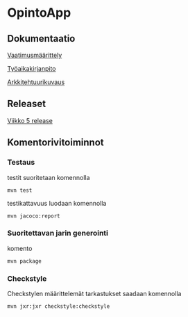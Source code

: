 # **OpintoApp**


## Dokumentaatio
[Vaatimusmäärittely](https://github.com/mikkolei/otm-harjoitustyo/blob/master/dokumentointi/vaatimusmaarittely.md)

[Työaikakirjanpito](https://github.com/mikkolei/otm-harjoitustyo/blob/master/dokumentointi/tuntikirjanpito.md)

[Arkkitehtuurikuvaus](https://github.com/mikkolei/otm-harjoitustyo/blob/master/dokumentointi/arkkitehtuuri.md)

## Releaset
[Viikko 5 release](https://github.com/mikkolei/otm-harjoitustyo/releases/tag/viikko5)

## Komentorivitoiminnot

### Testaus
testit suoritetaan komennolla 
```
mvn test
```
testikattavuus luodaan komennolla
```
mvn jacoco:report
```
### Suoritettavan jarin generointi
komento
```
mvn package
```

### Checkstyle
Checkstylen määrittelemät tarkastukset saadaan komennolla
```
mvn jxr:jxr checkstyle:checkstyle
```


